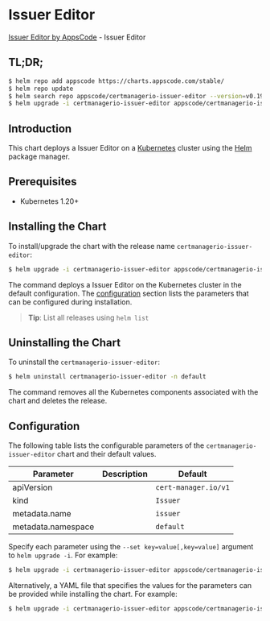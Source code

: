 # Issuer Editor

[Issuer Editor by AppsCode](https://appscode.com) - Issuer Editor

## TL;DR;

```bash
$ helm repo add appscode https://charts.appscode.com/stable/
$ helm repo update
$ helm search repo appscode/certmanagerio-issuer-editor --version=v0.19.0
$ helm upgrade -i certmanagerio-issuer-editor appscode/certmanagerio-issuer-editor -n default --create-namespace --version=v0.19.0
```

## Introduction

This chart deploys a Issuer Editor on a [Kubernetes](http://kubernetes.io) cluster using the [Helm](https://helm.sh) package manager.

## Prerequisites

- Kubernetes 1.20+

## Installing the Chart

To install/upgrade the chart with the release name `certmanagerio-issuer-editor`:

```bash
$ helm upgrade -i certmanagerio-issuer-editor appscode/certmanagerio-issuer-editor -n default --create-namespace --version=v0.19.0
```

The command deploys a Issuer Editor on the Kubernetes cluster in the default configuration. The [configuration](#configuration) section lists the parameters that can be configured during installation.

> **Tip**: List all releases using `helm list`

## Uninstalling the Chart

To uninstall the `certmanagerio-issuer-editor`:

```bash
$ helm uninstall certmanagerio-issuer-editor -n default
```

The command removes all the Kubernetes components associated with the chart and deletes the release.

## Configuration

The following table lists the configurable parameters of the `certmanagerio-issuer-editor` chart and their default values.

|     Parameter      | Description |             Default             |
|--------------------|-------------|---------------------------------|
| apiVersion         |             | <code>cert-manager.io/v1</code> |
| kind               |             | <code>Issuer</code>             |
| metadata.name      |             | <code>issuer</code>             |
| metadata.namespace |             | <code>default</code>            |


Specify each parameter using the `--set key=value[,key=value]` argument to `helm upgrade -i`. For example:

```bash
$ helm upgrade -i certmanagerio-issuer-editor appscode/certmanagerio-issuer-editor -n default --create-namespace --version=v0.19.0 --set apiVersion=cert-manager.io/v1
```

Alternatively, a YAML file that specifies the values for the parameters can be provided while
installing the chart. For example:

```bash
$ helm upgrade -i certmanagerio-issuer-editor appscode/certmanagerio-issuer-editor -n default --create-namespace --version=v0.19.0 --values values.yaml
```

